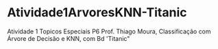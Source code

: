 # Atividade1ArvoresKNN-Titanic
Atividade 1 Topicos Especiais P6 Prof. Thiago Moura, Classificação com Árvore de Decisão e KNN, com Bd 'Titanic"
